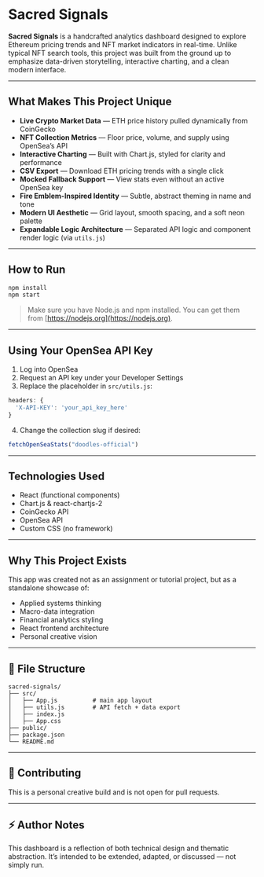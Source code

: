 
# Sacred Signals

**Sacred Signals** is a handcrafted analytics dashboard designed to explore Ethereum pricing trends and NFT market indicators in real-time. Unlike typical NFT search tools, this project was built from the ground up to emphasize data-driven storytelling, interactive charting, and a clean modern interface.

---

## What Makes This Project Unique

- **Live Crypto Market Data** — ETH price history pulled dynamically from CoinGecko
- **NFT Collection Metrics** — Floor price, volume, and supply using OpenSea’s API
- **Interactive Charting** — Built with Chart.js, styled for clarity and performance
- **CSV Export** — Download ETH pricing trends with a single click
- **Mocked Fallback Support** — View stats even without an active OpenSea key
- **Fire Emblem-Inspired Identity** — Subtle, abstract theming in name and tone
- **Modern UI Aesthetic** — Grid layout, smooth spacing, and a soft neon palette
- **Expandable Logic Architecture** — Separated API logic and component render logic (via `utils.js`)

---

## How to Run

```bash
npm install
npm start
```

> Make sure you have Node.js and npm installed. You can get them from [https://nodejs.org](https://nodejs.org).

---

## Using Your OpenSea API Key

1. Log into OpenSea
2. Request an API key under your Developer Settings
3. Replace the placeholder in `src/utils.js`:

```js
headers: {
  'X-API-KEY': 'your_api_key_here'
}
```

4. Change the collection slug if desired:

```js
fetchOpenSeaStats("doodles-official")
```

---

## Technologies Used

- React (functional components)
- Chart.js & react-chartjs-2
- CoinGecko API
- OpenSea API
- Custom CSS (no framework)

---

## Why This Project Exists

This app was created not as an assignment or tutorial project, but as a standalone showcase of:
- Applied systems thinking
- Macro-data integration
- Financial analytics styling
- React frontend architecture
- Personal creative vision

---

## 📂 File Structure

```
sacred-signals/
├── src/
│   ├── App.js          # main app layout
│   ├── utils.js        # API fetch + data export
│   ├── index.js
│   ├── App.css
├── public/
├── package.json
└── README.md
```

---

## 🤝 Contributing

This is a personal creative build and is not open for pull requests.

---

## ⚡ Author Notes

This dashboard is a reflection of both technical design and thematic abstraction. It’s intended to be extended, adapted, or discussed — not simply run.

